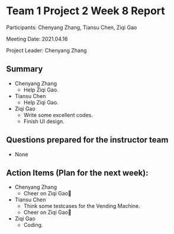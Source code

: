 # Team 1 Project 2 Week 8 Report
Participants:  Chenyang Zhang, Tiansu Chen, Ziqi Gao

Meeting Date:  2021.04.16

Project Leader:  Chenyang Zhang



## Summary
- Chenyang Zhang
  - Help Ziqi Gao.
- Tiansu Chen
  - Help Ziqi Gao.
- Ziqi Gao
  - Write some excellent codes.
  - Finish UI design.



## Questions prepared for the instructor team
- None



## Action Items (Plan for the next week):
- Chenyang Zhang
  - Cheer on Ziqi Gao👏
- Tiansu Chen
  - Think some testcases for the Vending Machine.
  - Cheer on Ziqi Gao👏
- Ziqi Gao
  - Coding.

